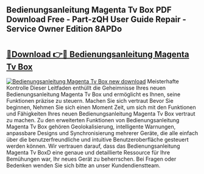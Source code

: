 ## Bedienungsanleitung Magenta Tv Box PDF Download Free - Part-zQH User Guide Repair - Service Owner Edition 8APDo

# <h2><a href="http://df66cz.blite.top/?on=Bedienungsanleitung+Magenta+Tv+Box">🔗Download 👉🔴 Bedienungsanleitung Magenta Tv Box</a></h2>

[![Bedienungsanleitung Magenta Tv Box new download](https://i.imgur.com/lujVjoI.png)](http://df66cz.blite.top/?on=Bedienungsanleitung+Magenta+Tv+Box)
Meisterhafte Kontrolle Dieser Leitfaden enthüllt die Geheimnisse Ihres neuen Bedienungsanleitung Magenta Tv Box und ermöglicht es Ihnen, seine Funktionen präzise zu steuern. Machen Sie sich vertraut Bevor Sie beginnen, Nehmen Sie sich einen Moment Zeit, um sich mit den Funktionen und Fähigkeiten Ihres neuen Bedienungsanleitung Magenta Tv Box vertraut zu machen. Zu den erweiterten Funktionen von Bedienungsanleitung Magenta Tv Box gehören Geolokalisierung, intelligente Warnungen, anpassbare Designs und Synchronisierung mehrerer Geräte, die alle einfach über die benutzerfreundliche und intuitive Benutzeroberfläche gesteuert werden können. Wir vertrauen darauf, dass das Bedienungsanleitung Magenta Tv BoxD eine genaue und detaillierte Ressource für Ihre Bemühungen war, Ihr neues Gerät zu beherrschen. Bei Fragen oder Bedenken wenden Sie sich bitte an unser Kundendienstteam.
